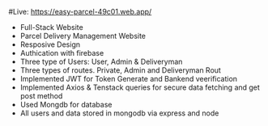 #Live: https://easy-parcel-49c01.web.app/

* Full-Stack Website
* Parcel Delivery Management Website
* Resposive Design
* Authication with firebase
* Three type of Users: User, Admin & Deliveryman
* Three types of routes. Private, Admin and Deliveryman Rout
* Implemented JWT for Token Generate and Bankend veerification
* Implemented Axios & Tenstack queries for secure data fetching and get post method
* Used Mongdb for database
* All users and data stored in mongodb via express and node
